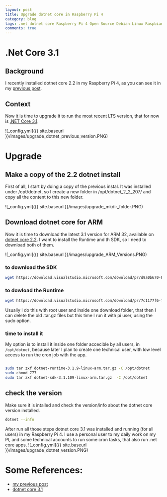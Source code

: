 ```yaml
---
layout: post
title: Upgrade dotnet core in Raspberry Pi 4 
category: blog
tags: .net dotnet core Raspberry Pi 4 Open Source Debian Linux Raspbian
comments: true
---
```

# .Net Core 3.1
## Background
I recently installed dotnet core 2.2 in my Raspberry Pi 4, as you can see it in my [previous post](https://helderviana.pt/Install-dotnet-core-in-Raspberry-Pi).
## Context
Now it is time to upgrade it to run the most recent LTS version, that for now is [.NET Core 3.1](https://dotnet.microsoft.com/download/dotnet-core).

![_config.yml]({{ site.baseurl }}/images/upgrade_dotnet_previous_version.PNG)

# Upgrade
## Make a copy of the 2.2 dotnet install
First of all, I start by doing a copy of the previous instal. It was installed under /opt/dotnet, so I create a new folder in /opt/dotnet_2_2_207/ and copy all the content to this new folder.

![_config.yml]({{ site.baseurl }}/images/upgrade_mkdir_folder.PNG)

## Download dotnet core for ARM
Now it is time to download the latest 3.1 version for ARM 32, available on [dotnet core 2.2](https://dotnet.microsoft.com/download/dotnet-core/3.1).
I want to install the Runtime and th SDK, so I need to download both of them.

![_config.yml]({{ site.baseurl }}/images/upgrade_ARM_Versions.PNG)

### to download the SDK
```bash
wget https://download.visualstudio.microsoft.com/download/pr/d9a0b670-88f8-44ac-a6b1-9020c783c518/8bbec2b438275789bc1dbc95b8f89adf/dotnet-sdk-3.1.109-linux-arm.tar.gz

```
### to dowload the Runtime
``` bash
wget https://download.visualstudio.microsoft.com/download/pr/7c1177f6-feb9-4404-a795-adb77e78b9ab/d3ca4e135e1af71bea28623774f8df27/dotnet-runtime-3.1.9-linux-arm.tar.gz

```
Usually I do this with root user and inside one download folder, that then I can delete the old .tar.gz files but this time I run it with pi user, using the sudo option.
### time to install it
My option is to install it inside one folder accecible by all users, in `/opt/dotnet`, because later I plan to create one technical user, with low level access to run the cron job with the app.
```bash

sudo tar zxf dotnet-runtime-3.1.9-linux-arm.tar.gz -C /opt/dotnet
sudo chmod 777
sudo tar zxf dotnet-sdk-3.1.109-linux-arm.tar.gz  -C /opt/dotnet
```

## check the version
Make sure it is intalled and check the version/info about the dotnet core version installed.
```bash
dotnet --info
```
After run all those steps dotnet core 3.1 was installed and running (for all users) in my Raspberry Pi 4. I use a personal user to my daily work on my PI, and some technical accounts to run some cron tasks, that also run .net core apps.
![_config.yml]({{ site.baseurl }}/images/upgrade_dotnet_version.PNG)


# Some References:
* [my previous post](https://helderviana.pt/Install-dotnet-core-in-Raspberry-Pi/) 
* [dotnet core 3.1](https://dotnet.microsoft.com/download/dotnet-core/3.1) 

